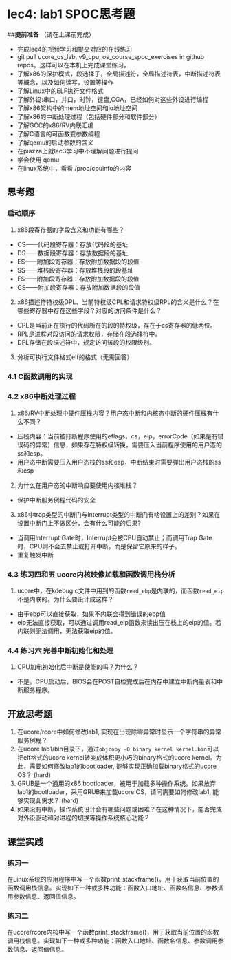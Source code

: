 # lec4: lab1 SPOC思考题

##**提前准备**
（请在上课前完成）

 - 完成lec4的视频学习和提交对应的在线练习
 - git pull ucore_os_lab, v9_cpu, os_course_spoc_exercises in github repos。这样可以在本机上完成课堂练习。
 - 了解x86的保护模式，段选择子，全局描述符，全局描述符表，中断描述符表等概念，以及如何读写，设置等操作
 - 了解Linux中的ELF执行文件格式
 - 了解外设:串口，并口，时钟，键盘,CGA，已经如何对这些外设进行编程
 - 了解x86架构中的mem地址空间和io地址空间
 - 了解x86的中断处理过程（包括硬件部分和软件部分）
 - 了解GCC的x86/RV内联汇编
 - 了解C语言的可函数变参数编程
 - 了解qemu的启动参数的含义
 - 在piazza上就lec3学习中不理解问题进行提问
 - 学会使用 qemu
 - 在linux系统中，看看 /proc/cpuinfo的内容

## 思考题

### 启动顺序

1. x86段寄存器的字段含义和功能有哪些？
  - CS——代码段寄存器：存放代码段的基址
  - DS——数据段寄存器：存放数据段的基址
  - ES——附加段寄存器：存放附加数据段的段值
  - SS——堆栈段寄存器：存放堆栈段的段基址
  - FS——附加段寄存器：存放附加数据段的段值
  - GS——附加段寄存器：存放附加数据段的段值
2. x86描述符特权级DPL、当前特权级CPL和请求特权级RPL的含义是什么？在哪些寄存器中存在这些字段？对应的访问条件是什么？
  - CPL是当前正在执行的代码所在的段的特权级，存在于cs寄存器的低两位。
  - RPL是进程对段访问的请求权限，存储在段选择符中。
  - DPL存储在段描述符中，规定访问该段的权限级别。
3. 分析可执行文件格式elf的格式（无需回答）

### 4.1 C函数调用的实现

### 4.2 x86中断处理过程

1. x86/RV中断处理中硬件压栈内容？用户态中断和内核态中断的硬件压栈有什么不同？
  - 压栈内容：当前被打断程序使用的eflags，cs，eip，errorCode（如果是有错误码的异常）信息，如果存在特权级转换，需要压入当前程序使用的用户态的ss和esp。
  - 用户态中断需要压入用户态栈的ss和esp，中断结束时需要弹出用户态栈的ss和esp
2. 为什么在用户态的中断响应要使用内核堆栈？
  - 保护中断服务例程代码的安全
3. x86中trap类型的中断门与interrupt类型的中断门有啥设置上的差别？如果在设置中断门上不做区分，会有什么可能的后果?
  - 当调用Interrupt Gate时，Interrupt会被CPU自动禁止；而调用Trap Gate时，CPU则不会去禁止或打开中断，而是保留它原来的样子。
  - 重复触发中断
### 4.3 练习四和五 ucore内核映像加载和函数调用栈分析

1. ucore中，在kdebug.c文件中用到的函数`read_ebp`是内联的，而函数`read_eip`不是内联的。为什么要设计成这样？
  - 由于ebp可以直接获取，如果不内联会得到错误的ebp值
  - eip无法直接获取，可以通过调用read_eip函数来读出压在栈上的eip的值。若内联则无法调用，无法获取eip的值。
### 4.4 练习六 完善中断初始化和处理

1. CPU加电初始化后中断是使能的吗？为什么？
  - 不是。CPU启动后，BIOS会在POST自检完成后在内存中建立中断向量表和中断服务程序。
## 开放思考题

1. 在ucore/rcore中如何修改lab1, 实现在出现除零异常时显示一个字符串的异常服务例程？
2. 在ucore lab1/bin目录下，通过`objcopy -O binary kernel kernel.bin`可以把elf格式的ucore kernel转变成体积更小巧的binary格式的ucore kernel。为此，需要如何修改lab1的bootloader, 能够实现正确加载binary格式的ucore OS？ (hard)
3. GRUB是一个通用的x86 bootloader，被用于加载多种操作系统。如果放弃lab1的bootloader，采用GRUB来加载ucore OS，请问需要如何修改lab1, 能够实现此需求？ (hard)
4. 如果没有中断，操作系统设计会有哪些问题或困难？在这种情况下，能否完成对外设驱动和对进程的切换等操作系统核心功能？

## 课堂实践
### 练习一
在Linux系统的应用程序中写一个函数print_stackframe()，用于获取当前位置的函数调用栈信息。实现如下一种或多种功能：函数入口地址、函数名信息、参数调用参数信息、返回值信息。

### 练习二
在ucore/rcore内核中写一个函数print_stackframe()，用于获取当前位置的函数调用栈信息。实现如下一种或多种功能：函数入口地址、函数名信息、参数调用参数信息、返回值信息。
